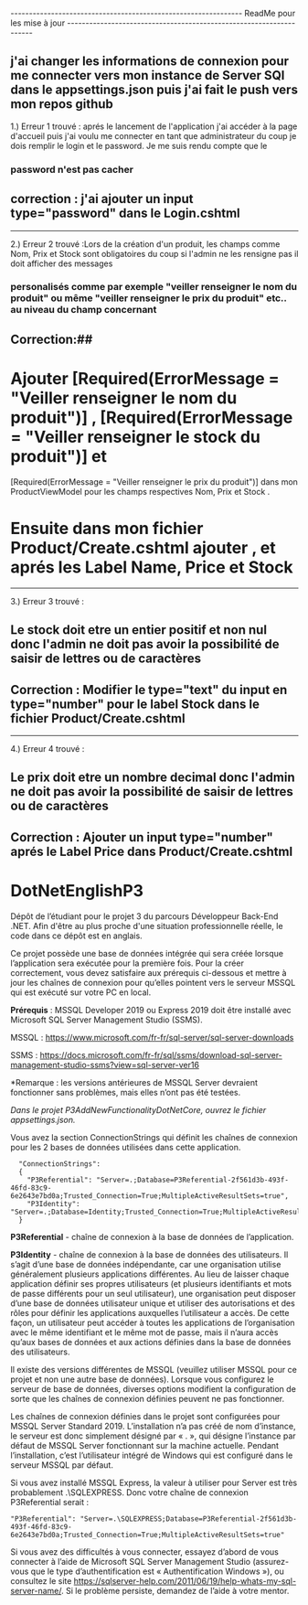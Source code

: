 ---------------------------------------------------------------  ReadMe pour les mise à jour  --------------------------------------------------------------------

j'ai changer les informations de connexion pour me connecter vers mon instance de Server SQl dans le appsettings.json puis j'ai fait le push vers mon repos github
--------------------------------------------------------------------------------------------------------------------------------------------------------------
 1.)  Erreur 1  trouvé : aprés le lancement de l'application j'ai accéder à la page d'accueil puis j'ai voulu me connecter en tant que administrateur du coup je dois remplir le login et le password. Je me suis rendu compte que le 
   ### password n'est pas cacher #### 
   ## correction :  j'ai ajouter un input type="password" dans le Login.cshtml  ##
----------------------------------------------------------------------------------------------------------------------------------------------------------------
2.) Erreur 2 trouvé :Lors de la création d'un produit, les champs comme Nom, Prix et Stock sont obligatoires du coup si l'admin ne les rensigne pas il doit afficher des messages
### personalisés comme par exemple "veiller renseigner le nom du produit" ou même "veiller renseigner le prix du produit" etc..  au niveau du champ concernant  ###
 ## Correction:##
  # Ajouter  [Required(ErrorMessage = "Veiller renseigner le nom du produit")] ,  [Required(ErrorMessage = "Veiller renseigner le stock du produit")] et 
  [Required(ErrorMessage = "Veiller renseigner le prix du produit")] dans mon ProductViewModel pour les champs respectives Nom, Prix et Stock . 
  # Ensuite dans mon fichier Product/Create.cshtml  ajouter  <span asp-validation-for="Name" class="text-danger"></span>,  <span asp-validation-for="Stock" class="text-danger"></span> et  <span asp-validation-for="Price" class="text-danger"></span> aprés les Label Name, Price et Stock

---------------------------------------------------------------------------------------------------------------------------------------------------------
3.) Erreur 3 trouvé :
   ## Le stock doit etre un entier positif et non nul donc l'admin ne doit pas avoir la possibilité de saisir de lettres ou de caractères 
   ## Correction : Modifier le type="text" du input en type="number" pour le label Stock dans le fichier Product/Create.cshtml

-----------------------------------------------------------------------------------------------------------------------------------------------

4.) Erreur 4 trouvé : 
   ## Le prix doit etre un nombre decimal donc l'admin ne doit pas avoir la possibilité de saisir de lettres ou de caractères
   ## Correction : Ajouter un input type="number" aprés le Label Price dans Product/Create.cshtml













# DotNetEnglishP3
Dépôt de l’étudiant pour le projet 3 du parcours Développeur Back-End .NET. Afin d'être au plus proche d'une situation professionnelle réelle, le code dans ce dépôt est en anglais.

Ce projet possède une base de données intégrée qui sera créée lorsque l’application sera exécutée pour la première fois. Pour la créer correctement, vous devez satisfaire aux prérequis ci-dessous et mettre à jour les chaînes de connexion pour qu’elles pointent vers le serveur MSSQL qui est exécuté sur votre PC en local.

**Prérequis** : MSSQL Developer 2019 ou Express 2019 doit être installé avec Microsoft SQL Server Management Studio (SSMS).

MSSQL : https://www.microsoft.com/fr-fr/sql-server/sql-server-downloads

SSMS : https://docs.microsoft.com/fr-fr/sql/ssms/download-sql-server-management-studio-ssms?view=sql-server-ver16

*Remarque : les versions antérieures de MSSQL Server devraient fonctionner sans problèmes, mais elles n’ont pas été testées.

*Dans le projet P3AddNewFunctionalityDotNetCore, ouvrez le fichier appsettings.json.*

Vous avez la section ConnectionStrings qui définit les chaînes de connexion pour les 2 bases de données utilisées dans cette application.

      "ConnectionStrings":
      {
        "P3Referential": "Server=.;Database=P3Referential-2f561d3b-493f-46fd-83c9-6e2643e7bd0a;Trusted_Connection=True;MultipleActiveResultSets=true",
        "P3Identity": "Server=.;Database=Identity;Trusted_Connection=True;MultipleActiveResultSets=true"
      }
  
**P3Referential** - chaîne de connexion à la base de données de l’application.

**P3Identity** - chaîne de connexion à la base de données des utilisateurs. Il s’agit d’une base de données indépendante, car une organisation utilise généralement plusieurs applications différentes. Au lieu
de laisser chaque application définir ses propres utilisateurs (et plusieurs identifiants et mots de passe différents pour un seul utilisateur), une organisation peut disposer d’une base de données utilisateur unique et utiliser des autorisations et des rôles pour définir les applications auxquelles l’utilisateur a accès. De cette façon, un utilisateur peut accéder à toutes les applications de l’organisation avec le même identifiant et le même mot de passe, mais il n’aura accès qu’aux bases de données et aux actions définies dans la base de données des utilisateurs.

Il existe des versions différentes de MSSQL (veuillez utiliser MSSQL pour ce projet et non une autre base de données). Lorsque vous configurez le serveur de base de données, diverses options modifient la configuration de sorte que les chaînes de connexion définies peuvent ne pas fonctionner.

Les chaînes de connexion définies dans le projet sont configurées pour MSSQL Server Standard 2019. L’installation n’a pas créé de nom d’instance, le serveur est donc simplement désigné par « . », qui désigne l’instance par défaut de MSSQL Server fonctionnant sur la machine actuelle. Pendant l’installation, c’est l’utilisateur intégré de Windows qui est configuré dans le serveur MSSQL par défaut.

Si vous avez installé MSSQL Express, la valeur à utiliser pour Server est très probablement .\SQLEXPRESS. Donc votre chaîne de connexion P3Referential serait :

    "P3Referential": "Server=.\SQLEXPRESS;Database=P3Referential-2f561d3b-493f-46fd-83c9-6e2643e7bd0a;Trusted_Connection=True;MultipleActiveResultSets=true"
  
Si vous avez des difficultés à vous connecter, essayez d’abord de vous connecter à l’aide de Microsoft SQL Server Management Studio (assurez-vous que le type d’authentification est « Authentification Windows »), ou consultez le site https://sqlserver-help.com/2011/06/19/help-whats-my-sql-server-name/.
Si le problème persiste, demandez de l’aide à votre mentor.





